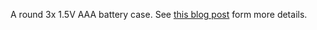 A round 3x 1.5V AAA battery case. See [this blog post](http://andrewstaroscik.com/views/2016/08/sound-responsive-led-baseball-cap) form more details. 
